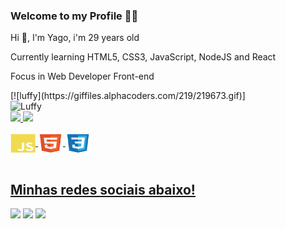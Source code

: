 ### Welcome to my Profile  🧙‍♂️
<p>Hi 👋, I'm Yago, i'm 29 years old</p>
<p>Currently learning HTML5, CSS3, JavaScript, NodeJS and React</p>
<p>Focus in Web Developer Front-end</p>

<div>
  [![luffy](https://giffiles.alphacoders.com/219/219673.gif)]
</div>
<img src="https://giffiles.alphacoders.com/219/219673.gif" alt="Luffy">
 <div>
   <a href="https://github.com/yagopaes">
   <img height="180em" src="https://github-readme-stats.vercel.app/api?username=YagoPaes&show_icons=true&theme=tokyonight&include_all_commits=true&count_private=true"/>
   <img height="180em" src="https://github-readme-stats.vercel.app/api/top-langs/?username=yagopaes&layout=compact&langs_count=6&theme=tokyonight"/>
</div>
    
<div style="display: inline_block"><br>
  <img align="center" alt="Js" height="30" width="40" src="https://raw.githubusercontent.com/devicons/devicon/master/icons/javascript/javascript-plain.svg">
  <img align="center" alt="HTML" height="30" width="40" src="https://raw.githubusercontent.com/devicons/devicon/master/icons/html5/html5-original.svg">
  <img align="center" alt="CSS" height="30" width="40" src="https://raw.githubusercontent.com/devicons/devicon/master/icons/css3/css3-original.svg">
</div>
 
<br>
 
## Minhas redes sociais abaixo!
 
<div> 
    <a href="https://instagram.com/yago_paes" target="_blank"><img src="https://img.shields.io/badge/-Instagram-%23E4405F?style=for-the-badge&logo=instagram&logoColor=white" target="_blank"></a> 
  <a href = "mailto:yagopaes2@gmail.com"><img src="https://img.shields.io/badge/-Gmail-%23333?style=for-the-badge&logo=gmail&logoColor=white" target="_blank"></a>
  <a href="https://www.linkedin.com/in/yago-paes-b19468127" target="_blank"><img src="https://img.shields.io/badge/-LinkedIn-%230077B5?style=for-the-badge&logo=linkedin&logoColor=white" target="_blank"></a>
</div>
